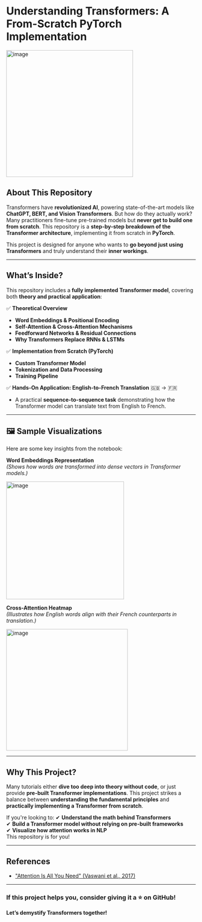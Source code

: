 # Understanding Transformers: A From-Scratch PyTorch Implementation

<img width="337" alt="image" src="https://github.com/user-attachments/assets/6a6caba8-5e47-4a95-9962-f632624675e5" />


## About This Repository
Transformers have **revolutionized AI**, powering state-of-the-art models like **ChatGPT, BERT, and Vision Transformers**. But how do they actually work? Many practitioners fine-tune pre-trained models but **never get to build one from scratch**. This repository is a **step-by-step breakdown of the Transformer architecture**, implementing it from scratch in **PyTorch**.

This project is designed for anyone who wants to **go beyond just using Transformers** and truly understand their **inner workings**.

---

##  What’s Inside?
This repository includes a **fully implemented Transformer model**, covering both **theory and practical application**:

✅ **Theoretical Overview**  
   - **Word Embeddings & Positional Encoding**  
   - **Self-Attention & Cross-Attention Mechanisms**  
   - **Feedforward Networks & Residual Connections**  
   - **Why Transformers Replace RNNs & LSTMs**  

✅ **Implementation from Scratch (PyTorch)**  
   - **Custom Transformer Model**  
   - **Tokenization and Data Processing**  
   - **Training Pipeline**  

✅ **Hands-On Application: English-to-French Translation** 🇬🇧 → 🇫🇷  
   - A practical **sequence-to-sequence task** demonstrating how the Transformer model can translate text from English to French.
---
## 🖼️ Sample Visualizations
Here are some key insights from the notebook:

**Word Embeddings Representation**  
_(Shows how words are transformed into dense vectors in Transformer models.)_

<img width="313" alt="image" src="https://github.com/user-attachments/assets/715018f7-e926-4f5c-bcf1-32841beeebf4" />

**Cross-Attention Heatmap**  
_(Illustrates how English words align with their French counterparts in translation.)_

<img width="323" alt="image" src="https://github.com/user-attachments/assets/08541678-d257-4ad7-838f-f794852d5bee" />

---

##  Why This Project?
Many tutorials either **dive too deep into theory without code**, or just provide **pre-built Transformer implementations**. This project strikes a balance between **understanding the fundamental principles** and **practically implementing a Transformer from scratch**.

If you're looking to:
✔ **Understand the math behind Transformers**  
✔ **Build a Transformer model without relying on pre-built frameworks**  
✔ **Visualize how attention works in NLP**  
This repository is for you! 

---

##  References
- ["Attention Is All You Need" (Vaswani et al., 2017)](https://arxiv.org/abs/1706.03762)

---

### If this project helps you, consider giving it a ⭐ on GitHub!
 **Let’s demystify Transformers together!** 


